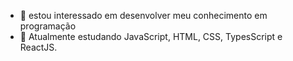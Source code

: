 
- 👀 estou interessado em desenvolver meu conhecimento em programação
- 🌱  Atualmente estudando JavaScript, HTML, CSS, TypesScript e ReactJS.

